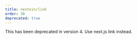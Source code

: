 ```yaml
---
title: nextein/link
order: 30
deprecated: true
---
```


This has been deprecated in version 4. Use next.js link instead.
